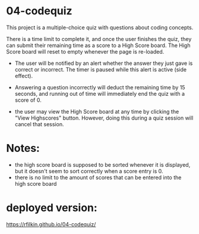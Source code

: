 # 04-codequiz

This project is a multiple-choice quiz with questions about coding concepts.

There is a time limit to complete it, and once the user finishes the quiz, they can submit their remaining time as a score to a High Score board. The High Score board will reset to empty whenever the page is re-loaded.

- The user will be notified by an alert whether the answer they just gave is correct or incorrect. The timer is paused while this alert is active (side effect).

- Answering a question incorrectly will deduct the remaining time by 15 seconds, and running out of time will immediately end the quiz with a score of 0.

- the user may view the High Score board at any time by clicking the "View Highscores" button. However, doing this during a quiz session will cancel that session.

# Notes:
- the high score board is supposed to be sorted whenever it is displayed, but it doesn't seem to sort correctly when a score entry is 0.
- there is no limit to the amount of scores that can be entered into the high score board

# deployed version:
https://rfilkin.github.io/04-codequiz/
